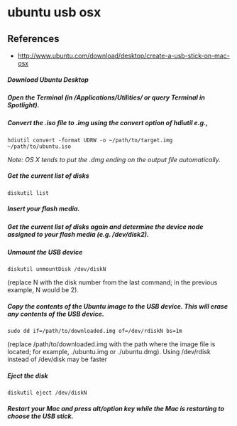 # ubuntu usb osx

## References
* http://www.ubuntu.com/download/desktop/create-a-usb-stick-on-mac-osx

##### Download Ubuntu Desktop

##### Open the Terminal (in /Applications/Utilities/ or query Terminal in Spotlight).

##### Convert the .iso file to .img using the convert option of hdiutil e.g.,
```
hdiutil convert -format UDRW -o ~/path/to/target.img ~/path/to/ubuntu.iso
```
*Note: OS X tends to put the .dmg ending on the output file automatically.*

##### Get the current list of disks
```
diskutil list
```

##### Insert your flash media.

##### Get the current list of disks again and determine the device node assigned to your flash media (e.g. /dev/disk2).

##### Unmount the USB device
```
diskutil unmountDisk /dev/diskN
```
(replace N with the disk number from the last command; in the previous example, N would be 2).

##### Copy the contents of the Ubuntu image to the USB device. This will erase any contents of the USB device. 
```
sudo dd if=/path/to/downloaded.img of=/dev/rdiskN bs=1m
```
(replace /path/to/downloaded.img with the path where the image file is located; for example, ./ubuntu.img or ./ubuntu.dmg).
Using /dev/rdisk instead of /dev/disk may be faster

##### Eject the disk
```
diskutil eject /dev/diskN
```

##### Restart your Mac and press alt/option key while the Mac is restarting to choose the USB stick.
